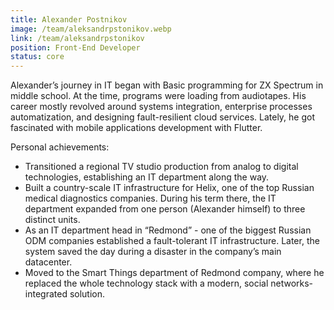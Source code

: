 ```yaml
---
title: Alexander Postnikov
image: /team/aleksandrpstonikov.webp
link: /team/aleksandrpstonikov
position: Front-End Developer
status: core
---
```


Alexander’s journey in IT began with Basic programming for ZX Spectrum in middle school. At the time, programs were loading from audiotapes. His career mostly revolved around systems integration, enterprise processes automatization, and designing fault-resilient cloud services. Lately, he got fascinated with mobile applications development with Flutter.

Personal achievements:

- Transitioned a regional TV studio production from analog to digital technologies, establishing an IT department along the way.
- Built a country-scale IT infrastructure for Helix, one of the top Russian medical diagnostics companies. During his term there, the IT department expanded from one person (Alexander himself) to three distinct units.
- As an IT department head in “Redmond” - one of the biggest Russian ODM companies established a fault-tolerant IT infrastructure. Later, the system saved the day during a disaster in the company’s main datacenter.
- Moved to the Smart Things department of Redmond company, where he replaced the whole technology stack with a modern, social networks-integrated solution.

